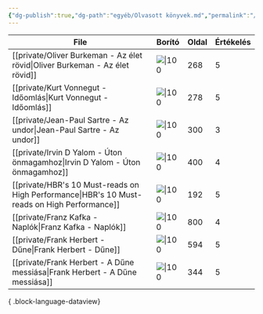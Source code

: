 ```yaml
---
{"dg-publish":true,"dg-path":"egyéb/Olvasott könyvek.md","permalink":"/egyeb/olvasott-koenyvek/"}
---
```


| File                                                                                            | Borító                                                                                                                                     | Oldal | Értékelés |
| ----------------------------------------------------------------------------------------------- | ------------------------------------------------------------------------------------------------------------------------------------------ | ----- | --------- |
| [[private/Oliver Burkeman - Az élet rövid\|Oliver Burkeman - Az élet rövid]]                 | ![\|100](https://s01.static.libri.hu/cover/f1/4/8455928_4.jpg)                                                                             | 268   | 5         |
| [[private/Kurt Vonnegut - Időomlás\|Kurt Vonnegut - Időomlás]]                               | ![\|100](https://s01.static.libri.hu/cover/5d/e/7950635_4.jpg)                                                                             | 278   | 5         |
| [[private/Jean-Paul Sartre - Az undor\|Jean-Paul Sartre - Az undor]]                         | ![\|100](https://moly.hu/system/covers/big/covers_79522.jpg?1395368974)                                                                    | 300   | 3         |
| [[private/Irvin D Yalom - Úton önmagamhoz\|Irvin D Yalom - Úton önmagamhoz]]                 | ![\|100](https://lira.erbacdn.net/upload/M_28/rek1/554/2990554.jpg)                                                                        | 400   | 4         |
| [[private/HBR's 10 Must-reads on High Performance\|HBR's 10 Must-reads on High Performance]] | ![\|100](https://cdn11.bigcommerce.com/s-yneuaokjib/images/stencil/250x260/attribute_rule_images/139358_source_1695399363.png?imbypass=on) | 192   | 5         |
| [[private/Franz Kafka - Naplók\|Franz Kafka - Naplók]]                                       | ![\|100](https://europakiado.hu/content/2018/6/Product/300/107193F.gif)                                                                    | 800   | 4         |
| [[private/Frank Herbert - Dűne\|Frank Herbert - Dűne]]                                       | ![\|100](https://s01.static.libri.hu/cover/b5/c/5828424_4.jpg)                                                                             | 594   | 5         |
| [[private/Frank Herbert - A Dűne messiása\|Frank Herbert - A Dűne messiása]]                 | ![\|100](https://moly.hu/system/covers/big/covers_592985.jpg)                                                                              | 344   | 5         |

{ .block-language-dataview}
